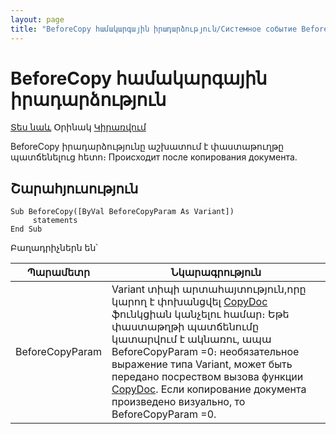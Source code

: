 ```yaml
---
layout: page
title: "BeforeCopy համակարգային իրադարձություն/Системное событие BeforeCopy"
---
```


# BeforeCopy համակարգային իրադարձություն

[Տես նաև](../scriptstproced.md) Օրինակ [Կիրառվում ](../Defs/doc.md)

BeforeCopy իրադարձությունը աշխատում է փաստաթուղթը պատճենելուց հետո։
Происходит после копирования документа.


## Շարահյուսություն

``` as4x
Sub BeforeCopy([ByVal BeforeCopyParam As Variant])
     statements
End Sub
```

Բաղադրիչներն են՝

| Պարամետր | Նկարագրություն |
|--|--|
| BeforeCopyParam | Variant տիպի արտահայտություն,որը կարող է փոխանցվել [CopyDoc](../Functions/Functions/DocumentsCirculation/CopyDoc.html) ֆունկցիան կանչելու համար։ Եթե փաստաթղթի պատճենումը կատարվում է ակնառու, ապա BeforeCopyParam =0։ необязательное выражение типа Variant, может быть передано посреством вызова функции [CopyDoc](../Functions/Functions/DocumentsCirculation/CopyDoc.html). Если копирование документа произведено визуально, то BeforeCopyParam =0. |






